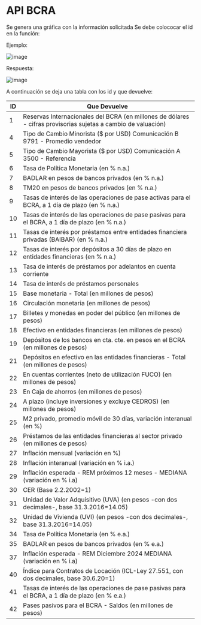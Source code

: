 # API BCRA

Se genera una gráfica con la información solicitada Se debe colococar el id en la función: 

Ejemplo: 

![image](https://github.com/feliperodriguezd/API-BCRA/assets/72653242/4e15b657-20c3-49b2-9e37-a4f9825f7f76)


Respuesta:

![image](https://github.com/feliperodriguezd/API-BCRA/assets/72653242/b21d4389-80b1-47e8-ba11-8cde1ecdd209)


A continuación se deja una tabla con los id y que devuelve:

|  ID | Que Devuelve  |
|---|---|
|1| Reservas Internacionales del BCRA (en millones de dólares - cifras provisorias sujetas a cambio de valuación)|
|4| Tipo de Cambio Minorista ($ por USD) Comunicación B 9791 - Promedio vendedor|
|5| Tipo de Cambio Mayorista ($ por USD) Comunicación A 3500 - Referencia|
|6| Tasa de Política Monetaria (en % n.a.)|
|7| BADLAR en pesos de bancos privados (en % n.a.)|
|8| TM20 en pesos de bancos privados (en % n.a.)|
|9| Tasas de interés de las operaciones de pase activas para el BCRA, a 1 día de plazo (en % n.a.)|
|10| Tasas de interés de las operaciones de pase pasivas para el BCRA, a 1 día de plazo (en % n.a.)|
|11| Tasas de interés por préstamos entre entidades financiera privadas (BAIBAR) (en % n.a.)|
|12| Tasas de interés por depósitos a 30 días de plazo en entidades financieras (en % n.a.)|
|13| Tasa de interés de préstamos por adelantos en cuenta corriente|
|14| Tasa de interés de préstamos personales|
|15| Base monetaria - Total (en millones de pesos)|
|16| Circulación monetaria (en millones de pesos)|
|17| Billetes y monedas en poder del público (en millones de pesos)|
|18| Efectivo en entidades financieras (en millones de pesos)|
|19| Depósitos de los bancos en cta. cte. en pesos en el BCRA (en millones de pesos)|
|21| Depósitos en efectivo en las entidades financieras - Total (en millones de pesos)|
|22| En cuentas corrientes (neto de utilización FUCO) (en millones de pesos)|
|23| En Caja de ahorros (en millones de pesos)|
|24| A plazo (incluye inversiones y excluye CEDROS) (en millones de pesos)|
|25| M2 privado, promedio móvil de 30 días, variación interanual (en %)|
|26| Préstamos de las entidades financieras al sector privado (en millones de pesos)|
|27| Inflación mensual (variación en %)|
|28| Inflación interanual (variación en % i.a.)|
|29| Inflación esperada - REM próximos 12 meses - MEDIANA (variación en % i.a)|
|30| CER (Base 2.2.2002=1)|
|31| Unidad de Valor Adquisitivo (UVA) (en pesos -con dos decimales-, base 31.3.2016=14.05)|
|32| Unidad de Vivienda (UVI) (en pesos -con dos decimales-, base 31.3.2016=14.05)|
|34| Tasa de Política Monetaria (en % e.a.)|
|35| BADLAR en pesos de bancos privados (en % e.a.)|
|37| Inflación esperada - REM Diciembre 2024 MEDIANA (variación en % i.a)|
|40| Índice para Contratos de Locación (ICL-Ley 27.551, con dos decimales, base 30.6.20=1)|
|41| Tasas de interés de las operaciones de pase pasivas para el BCRA, a 1 día de plazo (en % e.a.)|
|42| Pases pasivos para el BCRA - Saldos (en millones de pesos)|
